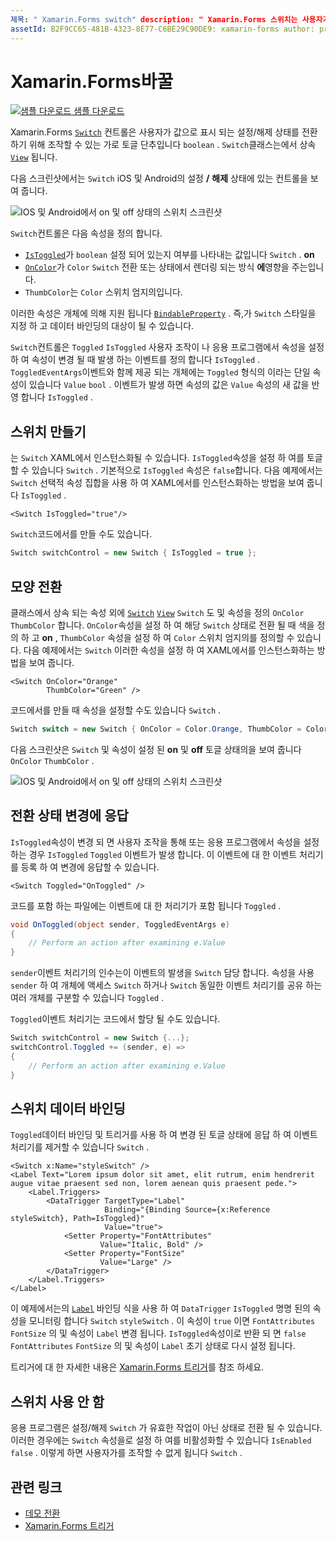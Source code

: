 ```yaml
---
제목: " Xamarin.Forms switch" description: " Xamarin.Forms 스위치는 사용자가 설정 및 해제 상태를 전환 하기 위해 조작할 수 있는 단추의 유형입니다. 이 문서에서는 Switch 클래스를 사용 하 여 토글 UI 요소를 표시 하는 방법을 설명 합니다.
assetId: B2F9CC65-481B-4323-8E77-C6BE29C90DE9: xamarin-forms author: profexorgeek: jusjohns:: 07/18/2019-loc: [ Xamarin.Forms ,]입니다. Xamarin.Essentials
---
```


# <a name="xamarinforms-switch"></a>Xamarin.Forms바꿀

[![샘플 다운로드](~/media/shared/download.png) 샘플 다운로드](https://docs.microsoft.com/samples/xamarin/xamarin-forms-samples/userinterface-switchdemos/)

Xamarin.Forms [`Switch`](xref:Xamarin.Forms.Switch) 컨트롤은 사용자가 값으로 표시 되는 설정/해제 상태를 전환 하기 위해 조작할 수 있는 가로 토글 단추입니다 `boolean` . `Switch`클래스는에서 상속 [`View`](xref:Xamarin.Forms.View) 됩니다.

다음 스크린샷에서는 `Switch` iOS 및 Android의 설정 **/** **해제** 상태에 있는 컨트롤을 보여 줍니다.

![IOS 및 Android에서 on 및 off 상태의 스위치 스크린샷](switch-images/switch-states-default.png "IOS 및 Android의 스위치")

`Switch`컨트롤은 다음 속성을 정의 합니다.

* [`IsToggled`](xref:Xamarin.Forms.Switch.IsToggled)가 `boolean` 설정 되어 있는지 여부를 나타내는 값입니다 `Switch` . **on**
* [`OnColor`](xref:Xamarin.Forms.Switch.OnColor)가 `Color` `Switch` 전환 또는 상태에서 렌더링 되는 방식 **에**영향을 주는입니다.
* `ThumbColor`는 `Color` 스위치 엄지의입니다.

이러한 속성은 개체에 의해 지원 됩니다 [`BindableProperty`](xref:Xamarin.Forms.BindableProperty) . 즉,가 `Switch` 스타일을 지정 하 고 데이터 바인딩의 대상이 될 수 있습니다.

`Switch`컨트롤은 `Toggled` `IsToggled` 사용자 조작이 나 응용 프로그램에서 속성을 설정 하 여 속성이 변경 될 때 발생 하는 이벤트를 정의 합니다 `IsToggled` . `ToggledEventArgs`이벤트와 함께 제공 되는 개체에는 `Toggled` 형식의 이라는 단일 속성이 있습니다 `Value` `bool` . 이벤트가 발생 하면 속성의 값은 `Value` 속성의 새 값을 반영 합니다 `IsToggled` .

## <a name="create-a-switch"></a>스위치 만들기

는 `Switch` XAML에서 인스턴스화될 수 있습니다. `IsToggled`속성을 설정 하 여를 토글할 수 있습니다 `Switch` . 기본적으로 `IsToggled` 속성은 `false`합니다. 다음 예제에서는 `Switch` 선택적 속성 집합을 사용 하 여 XAML에서를 인스턴스화하는 방법을 보여 줍니다 `IsToggled` .

```xaml
<Switch IsToggled="true"/>
```

`Switch`코드에서를 만들 수도 있습니다.

```csharp
Switch switchControl = new Switch { IsToggled = true };
```

## <a name="switch-appearance"></a>모양 전환

클래스에서 상속 되는 속성 외에 [`Switch`](xref:Xamarin.Forms.Switch) [`View`](xref:Xamarin.Forms.View) `Switch` 도 및 속성을 정의 `OnColor` `ThumbColor` 합니다. `OnColor`속성을 설정 하 여 해당 `Switch` 상태로 전환 될 때 색을 정의 하 고 **on** , `ThumbColor` 속성을 설정 하 여 `Color` 스위치 엄지의를 정의할 수 있습니다. 다음 예제에서는 `Switch` 이러한 속성을 설정 하 여 XAML에서를 인스턴스화하는 방법을 보여 줍니다.

```xaml
<Switch OnColor="Orange"
        ThumbColor="Green" />
```

코드에서를 만들 때 속성을 설정할 수도 있습니다 `Switch` .

```csharp
Switch switch = new Switch { OnColor = Color.Orange, ThumbColor = Color.Green };
```

다음 스크린샷은 `Switch` 및 속성이 설정 된 **on** 및 **off** 토글 상태의을 보여 줍니다 `OnColor` `ThumbColor` .

![IOS 및 Android에서 on 및 off 상태의 스위치 스크린샷](switch-images/switch-states-colors.png "IOS 및 Android의 스위치")

## <a name="respond-to-a-switch-state-change"></a>전환 상태 변경에 응답

`IsToggled`속성이 변경 되 면 사용자 조작을 통해 또는 응용 프로그램에서 속성을 설정 하는 경우 `IsToggled` `Toggled` 이벤트가 발생 합니다. 이 이벤트에 대 한 이벤트 처리기를 등록 하 여 변경에 응답할 수 있습니다.

```xaml
<Switch Toggled="OnToggled" />
```

코드를 포함 하는 파일에는 이벤트에 대 한 처리기가 포함 됩니다 `Toggled` .

```csharp
void OnToggled(object sender, ToggledEventArgs e)
{
    // Perform an action after examining e.Value
}
```

`sender`이벤트 처리기의 인수는이 이벤트의 발생을 `Switch` 담당 합니다. 속성을 사용 `sender` 하 여 개체에 액세스 `Switch` 하거나 `Switch` 동일한 이벤트 처리기를 공유 하는 여러 개체를 구분할 수 있습니다 `Toggled` .

`Toggled`이벤트 처리기는 코드에서 할당 될 수도 있습니다.

```csharp
Switch switchControl = new Switch {...};
switchControl.Toggled += (sender, e) =>
{
    // Perform an action after examining e.Value
}
```

## <a name="data-bind-a-switch"></a>스위치 데이터 바인딩

`Toggled`데이터 바인딩 및 트리거를 사용 하 여 변경 된 토글 상태에 응답 하 여 이벤트 처리기를 제거할 수 있습니다 `Switch` .

```xaml
<Switch x:Name="styleSwitch" />
<Label Text="Lorem ipsum dolor sit amet, elit rutrum, enim hendrerit augue vitae praesent sed non, lorem aenean quis praesent pede.">
    <Label.Triggers>
        <DataTrigger TargetType="Label"
                     Binding="{Binding Source={x:Reference styleSwitch}, Path=IsToggled}"
                     Value="true">
            <Setter Property="FontAttributes"
                    Value="Italic, Bold" />
            <Setter Property="FontSize"
                    Value="Large" />
        </DataTrigger>
    </Label.Triggers>
</Label>
```

이 예제에서는의 [`Label`](xref:Xamarin.Forms.Label) 바인딩 식을 사용 하 여 `DataTrigger` `IsToggled` 명명 된의 속성을 모니터링 합니다 `Switch` `styleSwitch` . 이 속성이 `true` 이면 `FontAttributes` `FontSize` 의 및 속성이 `Label` 변경 됩니다. `IsToggled`속성이로 반환 되 면 `false` `FontAttributes` `FontSize` 의 및 속성이 `Label` 초기 상태로 다시 설정 됩니다.

트리거에 대 한 자세한 내용은 [ Xamarin.Forms 트리거](~/xamarin-forms/app-fundamentals/triggers.md)를 참조 하세요.

## <a name="disable-a-switch"></a>스위치 사용 안 함

응용 프로그램은 설정/해제 `Switch` 가 유효한 작업이 아닌 상태로 전환 될 수 있습니다. 이러한 경우에는 `Switch` 속성을로 설정 하 여를 비활성화할 수 있습니다 `IsEnabled` `false` . 이렇게 하면 사용자가를 조작할 수 없게 됩니다 `Switch` .

## <a name="related-links"></a>관련 링크

* [데모 전환](https://docs.microsoft.com/samples/xamarin/xamarin-forms-samples/userinterface-switchdemos/)
* [Xamarin.Forms 트리거](~/xamarin-forms/app-fundamentals/triggers.md)
